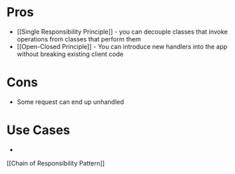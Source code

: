 # Pros
- [[Single Responsibility Principle]] - you can decouple classes that invoke operations from classes that perform them
- [[Open-Closed Principle]] - You can introduce new handlers into the app without breaking existing client code

# Cons
- Some request can end up unhandled

# Use Cases
- 


[[Chain of Responsibility Pattern]]